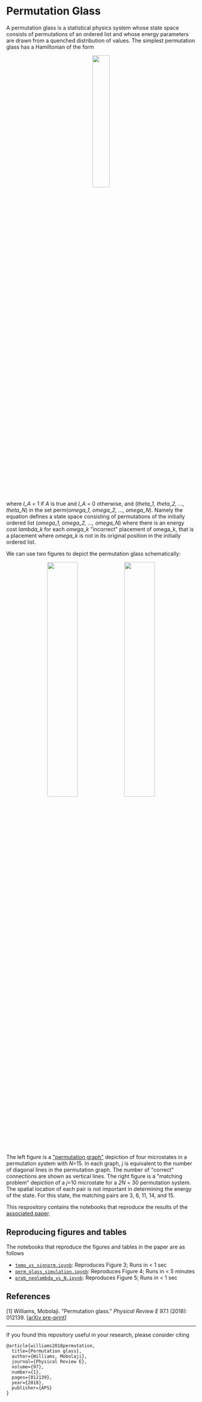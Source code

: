 # Permutation Glass

A permutation glass is a statistical physics system whose state space consists of permutations of an ordered list and whose energy parameters are drawn from a quenched distribution of values. The simplest permutation glass has a Hamiltonian of the form

<p align="center">
<img src = "https://user-images.githubusercontent.com/8810308/113522608-fd638b80-956f-11eb-9f6d-18d583e246c2.png" width = "30%">
  </p>
  
 where _I_A_ = 1 if _A_ is true and _I_A_ = 0 otherwise, and (_theta_1, theta_2, ..., theta_N_) in the set perm(_omega_1, omega_2, ..., omega_N_). Namely the equation defines a state space consisting of permutations of the initially ordered list (_omega_1, omega_2, ..., omega_N_) where there is an energy cost _lambda_k_ for each _omega_k_ "incorrect" placement of omega_k, that is a placement where _omega_k_ is not in its original position in the initially ordered list. 
 
We can use two figures to depict the permutation glass schematically:

<p align="center">
<img align = "center" src = "https://user-images.githubusercontent.com/8810308/113324254-e8bf9300-92e4-11eb-8323-002351b793c7.png" width = "40%" padding = 50px>
  <img align = "center" src = "https://user-images.githubusercontent.com/8810308/113324506-2fad8880-92e5-11eb-971e-29c5a2a34ab9.png" width = "40%" padding = "50px">
</p>

The left figure is a ["permutation graph"](https://en.wikipedia.org/wiki/Permutation_graph) depiction of four microstates in a permutation system with _N_=15. In each graph, _j_ is equivalent to the number of diagonal lines in the permutation graph. The number of "correct" connections are shown as vertical lines. The right figure is a "matching problem" depiction of a _j_=10 microstate for a _2N_ = 30 permutation system. The spatial location of each pair is not important in determining the energy of the state. For this state, the matching pairs are 3, 6, 11, 14, and 15. 
 
 This respository contains the notebooks that reproduce the results of the [associated paper](https://arxiv.org/pdf/1801.03231.pdf).


## Reproducing figures and tables

The notebooks that reproduce the figures and tables in the paper are as follows

- [`temp_vs_signorm.ipynb`](https://github.com/mowillia/largeNKP/blob/main/potential_landscape.ipynb): Reproduces Figure 3; Runs in < 1 sec
- [`perm_glass_simulation.ipynb`](https://github.com/mowillia/largeNKP/blob/main/total_value_vs_temperature.ipynb): Reproduces Figure 4; Runs in < 5 minutes
- [`prob_neglambda_vs_N.ipynb`](https://github.com/mowillia/largeNKP/blob/main/algorithm_comparisons.ipynb): Reproduces Figure 5; Runs in < 1 sec


## References
[1] Williams, Mobolaji. "Permutation glass." *Physical Review E* 97.1 (2018): 012139. [[arXiv pre-print]](https://arxiv.org/pdf/1801.03231.pdf)

---

If you found this repository useful in your research, please consider citing
```
@article{williams2018permutation,
  title={Permutation glass},
  author={Williams, Mobolaji},
  journal={Physical Review E},
  volume={97},
  number={1},
  pages={012139},
  year={2018},
  publisher={APS}
}
```
